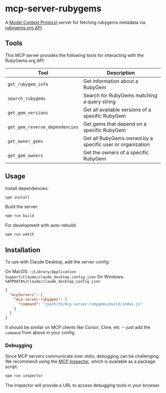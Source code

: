 # mcp-server-rubygems

A [Model Context Protocol](https://modelcontextprotocol.io/) server for fetching rubygems metadata via [rubygems.org API](https://guides.rubygems.org/rubygems-org-api/).

## Tools

This MCP server provides the following tools for interacting with the RubyGems.org API:

| Tool                           | Description                                               |
| ------------------------------ | --------------------------------------------------------- |
| `get_rubygem_info`             | Get information about a RubyGem                           |
| `search_rubygems`              | Search for RubyGems matching a query string               |
| `get_gem_versions`             | Get all available versions of a specific RubyGem          |
| `get_gem_reverse_dependencies` | Get gems that depend on a specific RubyGem                |
| `get_owner_gems`               | Get all RubyGems owned by a specific user or organization |
| `get_gem_owners`               | Get the owners of a specific RubyGem                      |

## Usage

Install dependencies:

```bash
npm install
```

Build the server:

```bash
npm run build
```

For development with auto-rebuild:

```bash
npm run watch
```

## Installation

To use with Claude Desktop, add the server config:

On MacOS: `~/Library/Application Support/Claude/claude_desktop_config.json`
On Windows: `%APPDATA%/Claude/claude_desktop_config.json`

```json
{
  "mcpServers": {
    "mcp-server-rubygems": {
      "command": "/path/to/mcp-server-rubygems/build/index.js"
    }
  }
}
```

It should be similar on MCP clients like Cursor, Cline, etc -- just add the `command` from above in your config.

### Debugging

Since MCP servers communicate over stdio, debugging can be challenging. We recommend using the [MCP Inspector](https://github.com/modelcontextprotocol/inspector), which is available as a package script:

```bash
npm run inspector
```

The Inspector will provide a URL to access debugging tools in your browser.
